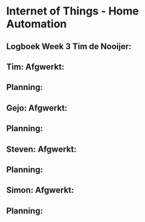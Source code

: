 # Internet of Things - Home Automation

## Logboek Week 3 Tim de Nooijer:

Tim:
Afgwerkt:
-
Planning:
-
Gejo:
Afgwerkt:
-
Planning:
-
Steven:
Afgwerkt:
-
Planning:
-
Simon:
Afgwerkt:
-
Planning:
-
